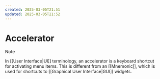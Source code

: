 ```yaml
---
created: 2025-03-05T21:51
updated: 2025-03-05T21:52
---
```


# Accelerator

> [!note]
> In [[User Interface|UI]] terminology, an accelerator is a keyboard shortcut for activating menu items. This is different from an [[Mnemonic]], which is used for shortcuts to [[Graphical User Interface|GUI]] widgets.
